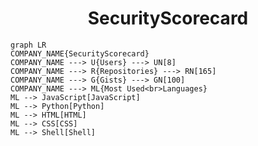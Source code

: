 <h1 align="center">SecurityScorecard</h1>

```mermaid
graph LR
COMPANY_NAME{SecurityScorecard}
COMPANY_NAME ---> U{Users} ---> UN[8]
COMPANY_NAME ---> R{Repositories} ---> RN[165]
COMPANY_NAME ---> G{Gists} ---> GN[100]
COMPANY_NAME ---> ML{Most Used<br>Languages}
ML --> JavaScript[JavaScript]
ML --> Python[Python]
ML --> HTML[HTML]
ML --> CSS[CSS]
ML --> Shell[Shell]
```
